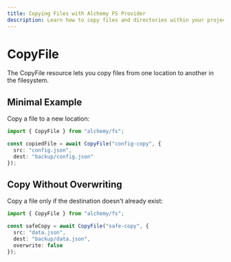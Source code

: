 ```yaml
---
title: Copying Files with Alchemy FS Provider
description: Learn how to copy files and directories within your project using Alchemy's FS (File System) provider.
---
```


# CopyFile

The CopyFile resource lets you copy files from one location to another in the filesystem.

## Minimal Example

Copy a file to a new location:

```ts
import { CopyFile } from "alchemy/fs";

const copiedFile = await CopyFile("config-copy", {
  src: "config.json", 
  dest: "backup/config.json"
});
```

## Copy Without Overwriting

Copy a file only if the destination doesn't already exist:

```ts
import { CopyFile } from "alchemy/fs";

const safeCopy = await CopyFile("safe-copy", {
  src: "data.json",
  dest: "backup/data.json", 
  overwrite: false
});
```